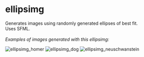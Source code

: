 # ellipsimg
Generates images using randomly generated ellipses of best fit.  
Uses SFML.
<br><br>
*Examples of images generated with this ellipsimg:*

![ellipsimg_homer](https://user-images.githubusercontent.com/104662192/191161689-1dbeaf72-8d52-41c6-9a1a-5fe356c0c6a1.png)
![ellipsimg_dog](https://user-images.githubusercontent.com/104662192/191161683-75e021eb-f3cf-4672-b160-07c77aeea5bd.png)
![ellipsimg_neuschwanstein](https://user-images.githubusercontent.com/104662192/191161687-cbc1e025-9f5a-4935-8b38-64fcee082eff.png)

